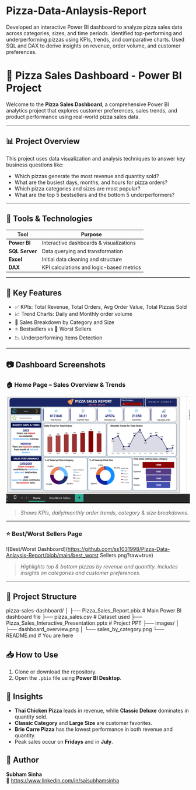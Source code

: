 # Pizza-Data-Anlaysis-Report
Developed an interactive Power BI dashboard to analyze pizza sales data across categories, sizes, and time periods. Identified top-performing and underperforming pizzas using KPIs, trends, and comparative charts. Used SQL and DAX to derive insights on revenue, order volume, and customer preferences.


# 🍕 Pizza Sales Dashboard - Power BI Project

Welcome to the **Pizza Sales Dashboard**, a comprehensive Power BI analytics project that explores customer preferences, sales trends, and product performance using real-world pizza sales data.

---

## 📊 Project Overview

This project uses data visualization and analysis techniques to answer key business questions like:

- Which pizzas generate the most revenue and quantity sold?
- What are the busiest days, months, and hours for pizza orders?
- Which pizza categories and sizes are most popular?
- What are the top 5 bestsellers and the bottom 5 underperformers?

---

## 🧰 Tools & Technologies

| Tool        | Purpose                                 |
|-------------|------------------------------------------|
| **Power BI** | Interactive dashboards & visualizations |
| **SQL Server** | Data querying and transformation      |
| **Excel**     | Initial data cleaning and structure    |
| **DAX**       | KPI calculations and logic-based metrics |

---

## 📌 Key Features

- ✅ KPIs: Total Revenue, Total Orders, Avg Order Value, Total Pizzas Sold
- 📈 Trend Charts: Daily and Monthly order volume
- 🍕 Sales Breakdown by Category and Size
- ⭐ Bestsellers vs 🚫 Worst Sellers
- 📉 Underperforming Items Detection

---
## 📷 Dashboard Screenshots

### 🏠 Home Page – Sales Overview & Trends

![Home Dashboard](https://github.com/ss1031998/Pizza-Data-Anlaysis-Report/blob/main/home_dashboard.png?raw=true)

> *Shows KPIs, daily/monthly order trends, category & size breakdowns.*

---

### ⭐ Best/Worst Sellers Page

![Best/Worst Dashboard](https://github.com/ss1031998/Pizza-Data-Anlaysis-Report/blob/main/best_worst Sellers.png?raw=true)

> *Highlights top & bottom pizzas by revenue and quantity. Includes insights on categories and customer preferences.*

---


## 📂 Project Structure

pizza-sales-dashboard/
│
├── Pizza_Sales_Report.pbix # Main Power BI dashboard file
├── pizza_sales.csv # Dataset used
├── Pizza_Sales_Interactive_Presentation.pptx # Project PPT
├── images/
│ ├── dashboard_overview.png
│ └── sales_by_category.png
└── README.md # You are here


## 📥 How to Use

1. Clone or download the repository.
2. Open the `.pbix` file using **Power BI Desktop**.

## 📢 Insights

- **Thai Chicken Pizza** leads in revenue, while **Classic Deluxe** dominates in quantity sold.
- **Classic Category** and **Large Size** are customer favorites.
- **Brie Carre Pizza** has the lowest performance in both revenue and quantity.
- Peak sales occur on **Fridays** and in **July**.

## 📌 Author

**Subham Sinha**  
📧 https://www.linkedin.com/in/saisubhamsinha
